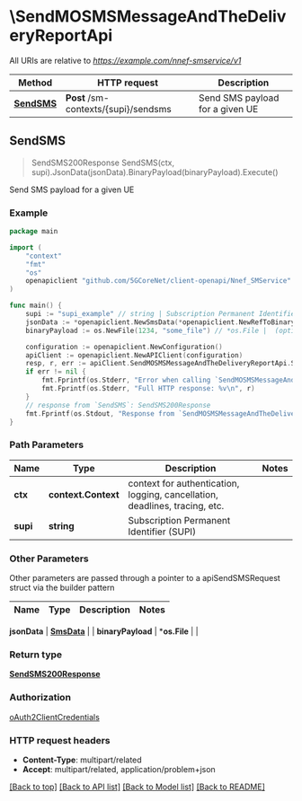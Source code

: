 # \SendMOSMSMessageAndTheDeliveryReportApi

All URIs are relative to *https://example.com/nnef-smservice/v1*

Method | HTTP request | Description
------------- | ------------- | -------------
[**SendSMS**](SendMOSMSMessageAndTheDeliveryReportApi.md#SendSMS) | **Post** /sm-contexts/{supi}/sendsms | Send SMS payload for a given UE



## SendSMS

> SendSMS200Response SendSMS(ctx, supi).JsonData(jsonData).BinaryPayload(binaryPayload).Execute()

Send SMS payload for a given UE

### Example

```go
package main

import (
    "context"
    "fmt"
    "os"
    openapiclient "github.com/5GCoreNet/client-openapi/Nnef_SMService"
)

func main() {
    supi := "supi_example" // string | Subscription Permanent Identifier (SUPI)
    jsonData := *openapiclient.NewSmsData(*openapiclient.NewRefToBinaryData("ContentId_example")) // SmsData |  (optional)
    binaryPayload := os.NewFile(1234, "some_file") // *os.File |  (optional)

    configuration := openapiclient.NewConfiguration()
    apiClient := openapiclient.NewAPIClient(configuration)
    resp, r, err := apiClient.SendMOSMSMessageAndTheDeliveryReportApi.SendSMS(context.Background(), supi).JsonData(jsonData).BinaryPayload(binaryPayload).Execute()
    if err != nil {
        fmt.Fprintf(os.Stderr, "Error when calling `SendMOSMSMessageAndTheDeliveryReportApi.SendSMS``: %v\n", err)
        fmt.Fprintf(os.Stderr, "Full HTTP response: %v\n", r)
    }
    // response from `SendSMS`: SendSMS200Response
    fmt.Fprintf(os.Stdout, "Response from `SendMOSMSMessageAndTheDeliveryReportApi.SendSMS`: %v\n", resp)
}
```

### Path Parameters


Name | Type | Description  | Notes
------------- | ------------- | ------------- | -------------
**ctx** | **context.Context** | context for authentication, logging, cancellation, deadlines, tracing, etc.
**supi** | **string** | Subscription Permanent Identifier (SUPI) | 

### Other Parameters

Other parameters are passed through a pointer to a apiSendSMSRequest struct via the builder pattern


Name | Type | Description  | Notes
------------- | ------------- | ------------- | -------------

 **jsonData** | [**SmsData**](SmsData.md) |  | 
 **binaryPayload** | ***os.File** |  | 

### Return type

[**SendSMS200Response**](SendSMS200Response.md)

### Authorization

[oAuth2ClientCredentials](../README.md#oAuth2ClientCredentials)

### HTTP request headers

- **Content-Type**: multipart/related
- **Accept**: multipart/related, application/problem+json

[[Back to top]](#) [[Back to API list]](../README.md#documentation-for-api-endpoints)
[[Back to Model list]](../README.md#documentation-for-models)
[[Back to README]](../README.md)

